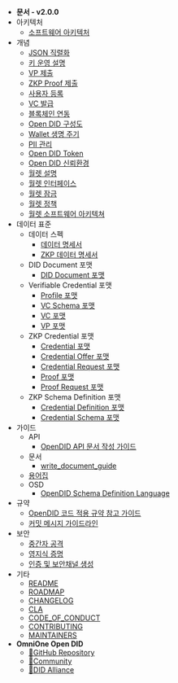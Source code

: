 - **문서 - v2.0.0**
- 아키텍처
  - [소프트웨어 아키텍처](/V2.0.0/docs/architecture/Software%20Architecture_ko.md)
- 개념
  - [JSON 직렬화](/V2.0.0/docs/concepts/JSON_serialization_ko.md)
  - [키 운영 설명](/V2.0.0/docs/concepts/KeyManagement_ko.md)
  - [VP 제출](/V2.0.0/docs/concepts/Presentation%20of%20VP_ko.md)
  - [ZKP Proof 제출](/V2.0.0/docs/concepts/Presentation%20of%20ZKP%20Proof_ko.md)
  - [사용자 등록](/V2.0.0/docs/concepts/User%20Registration_ko.md)
  - [VC 발급](/V2.0.0/docs/concepts/VC%20Issuance_ko.md)
  - [블록체인 연동](/V2.0.0/docs/concepts/blockchain_access_ko.md)
  - [Open DID 구성도](/V2.0.0/docs/concepts/components_ko.md)
  - [Wallet 생명 주기](/V2.0.0/docs/concepts/life_cycle_ko.md)
  - [PII 관리](/V2.0.0/docs/concepts/manage_pii_ko.md)
  - [Open DID Token](/V2.0.0/docs/concepts/token_ko.md)
  - [Open DID 신뢰환경](/V2.0.0/docs/concepts/trusted_environment_ko.md)
  - [월렛 설명](/V2.0.0/docs/concepts/wallet_ko.md)
  - [월렛 인터페이스](/V2.0.0/docs/concepts/wallet_interface_ko.md)
  - [월렛 잠금](/V2.0.0/docs/concepts/wallet_lock_policy_ko.md)
  - [월렛 정책](/V2.0.0/docs/concepts/wallet_policy_ko.md)
  - [월렛 소프트웨어 아키텍쳐](/V2.0.0/docs/concepts/wallet_sw_architecture_ko.md)
- 데이터 표준
  - 데이터 스펙
    - [데이터 명세서](/V2.0.0/docs/data%20standard/data%20specification/Data%20Specification_ko.md)
    - [ZKP 데이터 명세서](/V2.0.0/docs/data%20standard/data%20specification/ZKP%20Data%20Specification_ko.md)
  - DID Document 포맷
    - [DID Document 포맷](/V2.0.0/docs/data%20standard/did%20document%20format/DID%20Document%20format_ko.md)
  - Verifiable Credential 포맷
    - [Profile 포맷](/V2.0.0/docs/data%20standard/verifiable%20credential%20format/Profile%20format_ko.md)
    - [VC Schema 포맷](/V2.0.0/docs/data%20standard/verifiable%20credential%20format/VC%20Schema%20format_ko.md)
    - [VC 포맷](/V2.0.0/docs/data%20standard/verifiable%20credential%20format/VC%20format_ko.md)
    - [VP 포맷](/V2.0.0/docs/data%20standard/verifiable%20credential%20format/VP%20format_ko.md)
  - ZKP Credential 포맷
    - [Credential 포맷](/V2.0.0/docs/data%20standard/zkp%20credential%20format/Credential%20format_ko.md)
    - [Credential Offer 포맷](/V2.0.0/docs/data%20standard/zkp%20credential%20format/CredentialOffer%20format_ko.md)
    - [Credential Request 포맷](/V2.0.0/docs/data%20standard/zkp%20credential%20format/CredentialRequest%20format_ko.md)
    - [Proof 포맷](/V2.0.0/docs/data%20standard/zkp%20credential%20format/Proof%20format_ko.md)
    - [Proof Request 포맷](/V2.0.0/docs/data%20standard/zkp%20credential%20format/ProofRequest%20format_ko.md)
  - ZKP Schema Definition 포맷
    - [Credential Definition 포맷](/V2.0.0/docs/data%20standard/zkp%20schema%20definition%20format/CredentialDefinition%20format_ko.md)
    - [Credential Schema 포맷](/V2.0.0/docs/data%20standard/zkp%20schema%20definition%20format/CredentialSchema%20format_ko.md)
- 가이드
  - API
    - [OpenDID API 문서 작성 가이드](/V2.0.0/docs/guide/api/API%20Documentation%20Writing%20Guide_ko.md)
  - 문서
    - [write_document_guide](/V2.0.0/docs/guide/docs/write_document_guide.md)
  - [용어집](/V2.0.0/docs/guide/glossary.md)
  - OSD
    - [OpenDID Schema Definition Language](/V2.0.0/docs/guide/osd/OpenDID%20Schema%20Definition%20Language_ko.md)
- 규약
  - [OpenDID 코드 적용 규약 참고 가이드](/V2.0.0/docs/rules/coding_style_ko.md)
  - [커밋 메시지 가이드라인](/V2.0.0/docs/rules/git_code_commit_rule_ko.md)
- 보안
  - [중간자 공격](/V2.0.0/docs/security/MitM_ko.md)
  - [영지식 증명](/V2.0.0/docs/security/ZKP_ko.md)
  - [인증 및 보안채널 생성](/V2.0.0/docs/security/authentication_ko.md)
- 기타
  - [README](/V2.0.0/README_ko.md)
  - [ROADMAP](/V2.0.0/ROADMAP.md) 
  - [CHANGELOG](/V2.0.0/CHANGELOG.md)
  - [CLA](/V2.0.0/CLA.md)
  - [CODE_OF_CONDUCT](/V2.0.0/CODE_OF_CONDUCT.md)
  - [CONTRIBUTING](/V2.0.0/CONTRIBUTING.md)
  - [MAINTAINERS](/V2.0.0/MAINTAINERS.md)
- **OmniOne Open DID**
  - [:small_orange_diamond:GitHub Repository](javascript:window.open('https://github.com/OmniOneID'))
  - [:small_orange_diamond:Community](javascript:window.open('https://opendid.omnione.net/community'))
  - [:small_orange_diamond:DID Alliance](javascript:window.open('https://www.didalliance.org'))
